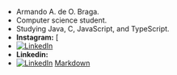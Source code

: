 - Armando A. de O. Braga. 
- Computer science student.
- Studying Java, C, JavaScript, and TypeScript.
- **Instagram:** [
- [![LinkedIn](https://sua-url-da-imagem.com/icon-linkedin.png)](https://www.linkedin.com/seuperfil)
- **Linkedin:**
- [![LinkedIn](https://https://www.google.com/url?sa=i&url=https%3A%2F%2Fwww.flaticon.com%2Fbr%2Ficone-gratis%2Flinkedin_174857&psig=AOvVaw0ZEHudxvUjl3cY-gfLTeN-&ust=1697757487352000&source=images&cd=vfe&opi=89978449&ved=0CBEQjRxqFwoTCNjsi9HdgIIDFQAAAAAdAAAAABAF/icon-linkedin.png)](https://www.linkedin.com/seuperfil)
  [Markdown](https://www.google.com/url?sa=i&url=https%3A%2F%2Fgithub.com%2Fmayankchaudhary26%2FCool-Readme-ideas&psig=AOvVaw1HOmOiVwUJE0APCzTQgBfl&ust=1697757877729000&source=images&cd=vfe&opi=89978449&ved=0CBEQjRxqFwoTCLjIpovfgIIDFQAAAAAdAAAAABAJ)
  
<!---
Bragarmando25/Bragarmando25 is a ✨ special ✨ repository because its `README.md` (this file) appears on your GitHub profile.
You can click the Preview link to take a look at your changes.
--->
